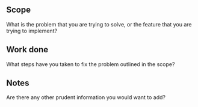 ## Scope

What is the problem that you are trying to solve, or the feature that you are trying to implement?

## Work done

What steps have you taken to fix the problem outlined in the scope?

## Notes

Are there any other prudent information you would want to add?
